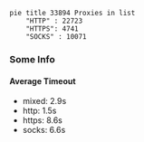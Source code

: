 
```mermaid
pie title 33894 Proxies in list
    "HTTP" : 22723
    "HTTPS": 4741
    "SOCKS" : 10071
```

### Some Info
#### Average Timeout

- mixed: 2.9s
- http: 1.5s
- https: 8.6s
- socks: 6.6s
